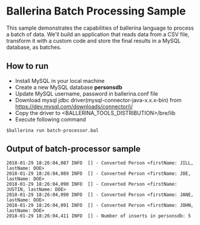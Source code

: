 # Ballerina Batch Processing Sample

This sample demonstrates the capabilities of ballerina language to process a batch of data.
We'll build an application that reads data from a CSV file, transform it with a custom code and store the final results in a MySQL database, as batches.

## How to run

- Install MySQL in your local machine
- Create a new MySQL database **personsdb** 
- Update MySQL username, password in ballerina.conf file
- Download mysql jdbc driver(mysql-connector-java-x.x.x-bin) from https://dev.mysql.com/downloads/connector/j/
- Copy the driver to <BALLERINA_TOOLS_DISTRIBUTION>/bre/lib
- Execute following command

```
$ballerina run batch-processor.bal
```

## Output of batch-processor sample
 ```
 2018-01-29 18:26:04,087 INFO  [] - Converted Person <firstName: JILL, lastName: DOE> 
 2018-01-29 18:26:04,089 INFO  [] - Converted Person <firstName: JOE, lastName: DOE> 
 2018-01-29 18:26:04,090 INFO  [] - Converted Person <firstName: JUSTIN, lastName: DOE> 
 2018-01-29 18:26:04,090 INFO  [] - Converted Person <firstName: JANE, lastName: DOE> 
 2018-01-29 18:26:04,091 INFO  [] - Converted Person <firstName: JOHN, lastName: DOE> 
 2018-01-29 18:26:04,411 INFO  [] - Number of inserts in personsdb: 5
  ```